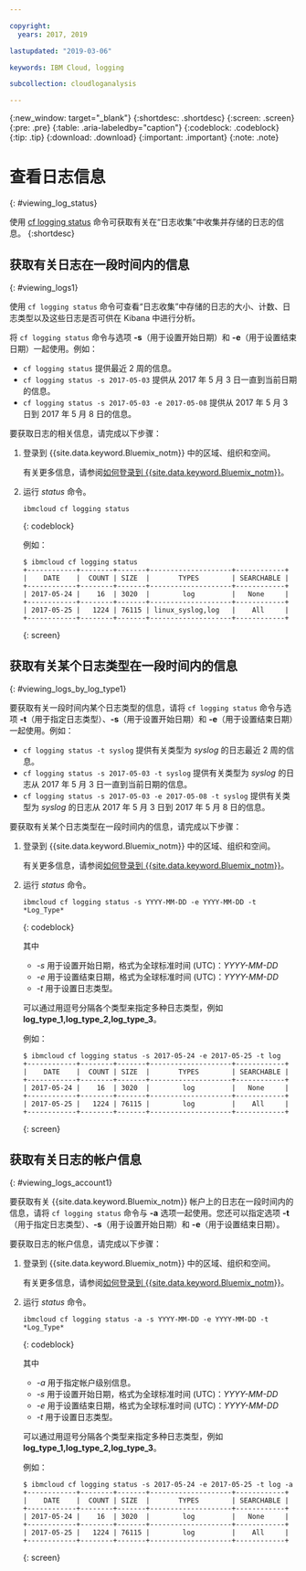 ```yaml
---

copyright:
  years: 2017, 2019

lastupdated: "2019-03-06"

keywords: IBM Cloud, logging

subcollection: cloudloganalysis

---
```


{:new_window: target="_blank"}
{:shortdesc: .shortdesc}
{:screen: .screen}
{:pre: .pre}
{:table: .aria-labeledby="caption"}
{:codeblock: .codeblock}
{:tip: .tip}
{:download: .download}
{:important: .important}
{:note: .note}

# 查看日志信息
{: #viewing_log_status}

使用 [cf logging status](/docs/services/CloudLogAnalysis/reference?topic=cloudloganalysis-logging_cli#status1) 命令可获取有关在“日志收集”中收集并存储的日志的信息。
{:shortdesc}

## 获取有关日志在一段时间内的信息
{: #viewing_logs1}

使用 `cf logging status` 命令可查看“日志收集”中存储的日志的大小、计数、日志类型以及这些日志是否可供在 Kibana 中进行分析。 

将 `cf logging status` 命令与选项 **-s**（用于设置开始日期）和 **-e**（用于设置结束日期）一起使用。例如：

* `cf logging status` 提供最近 2 周的信息。
* `cf logging status -s 2017-05-03` 提供从 2017 年 5 月 3 日一直到当前日期的信息。
* `cf logging status -s 2017-05-03 -e 2017-05-08` 提供从 2017 年 5 月 3 日到 2017 年 5 月 8 日的信息。 

要获取日志的相关信息，请完成以下步骤：

1. 登录到 {{site.data.keyword.Bluemix_notm}} 中的区域、组织和空间。 

    有关更多信息，请参阅[如何登录到 {{site.data.keyword.Bluemix_notm}}](/docs/services/CloudLogAnalysis/qa?topic=cloudloganalysis-cli_qa#login)。
    
2. 运行 *status* 命令。

    ```
    ibmcloud cf logging status
    ```
    {: codeblock}
    
    例如：
    
    ```
    $ ibmcloud cf logging status
    +------------+--------+-------+--------------------+------------+
    |    DATE    |  COUNT | SIZE  |       TYPES        | SEARCHABLE |
    +------------+--------+-------+--------------------+------------+
    | 2017-05-24 |    16  | 3020  |        log         |   None     |
    +------------+--------+-------+--------------------+------------+
    | 2017-05-25 |   1224 | 76115 | linux_syslog,log   |    All     |
    +------------+--------+-------+--------------------+------------+
    ```
    {: screen}


## 获取有关某个日志类型在一段时间内的信息
{: #viewing_logs_by_log_type1}

要获取有关一段时间内某个日志类型的信息，请将 `cf logging status` 命令与选项 **-t**（用于指定日志类型）、**-s**（用于设置开始日期）和 **-e**（用于设置结束日期）一起使用。例如：

* `cf logging status -t syslog` 提供有关类型为 *syslog* 的日志最近 2 周的信息。
* `cf logging status -s 2017-05-03 -t syslog` 提供有关类型为 *syslog* 的日志从 2017 年 5 月 3 日一直到当前日期的信息。
* `cf logging status -s 2017-05-03 -e 2017-05-08 -t syslog` 提供有关类型为 *syslog* 的日志从 2017 年 5 月 3 日到 2017 年 5 月 8 日的信息。 

要获取有关某个日志类型在一段时间内的信息，请完成以下步骤：

1. 登录到 {{site.data.keyword.Bluemix_notm}} 中的区域、组织和空间。 

    有关更多信息，请参阅[如何登录到 {{site.data.keyword.Bluemix_notm}}](/docs/services/CloudLogAnalysis/qa?topic=cloudloganalysis-cli_qa#login)。
    
2. 运行 *status* 命令。

    ```
    ibmcloud cf logging status -s YYYY-MM-DD -e YYYY-MM-DD -t *Log_Type*
    ```
    {: codeblock}
    
    其中
    
    * *-s* 用于设置开始日期，格式为全球标准时间 (UTC)：*YYYY-MM-DD*
    * *-e* 用于设置结束日期，格式为全球标准时间 (UTC)：*YYYY-MM-DD*
    * *-t* 用于设置日志类型。
    
    可以通过用逗号分隔各个类型来指定多种日志类型，例如 **log_type_1,log_type_2,log_type_3**。 
    
    例如：
    
    ```
    $ ibmcloud cf logging status -s 2017-05-24 -e 2017-05-25 -t log
    +------------+--------+-------+--------------------+------------+
    |    DATE    |  COUNT | SIZE  |       TYPES        | SEARCHABLE |
    +------------+--------+-------+--------------------+------------+
    | 2017-05-24 |    16  | 3020  |        log         |   None     |
    +------------+--------+-------+--------------------+------------+
    | 2017-05-25 |   1224 | 76115 |        log         |    All     |
    +------------+--------+-------+--------------------+------------+
    ```
    {: screen}



## 获取有关日志的帐户信息
{: #viewing_logs_account1}

要获取有关 {{site.data.keyword.Bluemix_notm}} 帐户上的日志在一段时间内的信息，请将 `cf logging status` 命令与 **-a** 选项一起使用。您还可以指定选项 **-t**（用于指定日志类型）、**-s**（用于设置开始日期）和 **-e**（用于设置结束日期）。 

要获取日志的帐户信息，请完成以下步骤：

1. 登录到 {{site.data.keyword.Bluemix_notm}} 中的区域、组织和空间。 

    有关更多信息，请参阅[如何登录到 {{site.data.keyword.Bluemix_notm}}](/docs/services/CloudLogAnalysis/qa?topic=cloudloganalysis-cli_qa#login)。
    
2. 运行 *status* 命令。

    ```
    ibmcloud cf logging status -a -s YYYY-MM-DD -e YYYY-MM-DD -t *Log_Type*
    ```
    {: codeblock}
    
    其中
    
    * *-a* 用于指定帐户级别信息。
    * *-s* 用于设置开始日期，格式为全球标准时间 (UTC)：*YYYY-MM-DD*
    * *-e* 用于设置结束日期，格式为全球标准时间 (UTC)：*YYYY-MM-DD*
    * *-t* 用于设置日志类型。
    

    可以通过用逗号分隔各个类型来指定多种日志类型，例如 **log_type_1,log_type_2,log_type_3**。 
 
    例如：
    
    ```
    $ ibmcloud cf logging status -s 2017-05-24 -e 2017-05-25 -t log -a
    +------------+--------+-------+--------------------+------------+
    |    DATE    |  COUNT | SIZE  |       TYPES        | SEARCHABLE |
    +------------+--------+-------+--------------------+------------+
    | 2017-05-24 |    16  | 3020  |        log         |   None     |
    +------------+--------+-------+--------------------+------------+
    | 2017-05-25 |   1224 | 76115 |        log         |    All     |
    +------------+--------+-------+--------------------+------------+
    ```
    {: screen}














